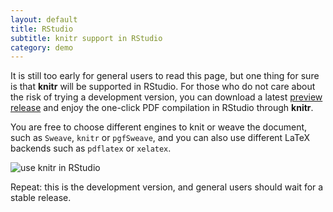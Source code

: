 ```yaml
---
layout: default
title: RStudio
subtitle: knitr support in RStudio
category: demo
---
```


It is still too early for general users to read this page, but one thing for sure is that **knitr** will be supported in RStudio. For those who do not care about the risk of trying a development version, you can download a latest [preview release](http://www.rstudio.org/download/preview) and enjoy the one-click PDF compilation in RStudio through **knitr**.

You are free to choose different engines to knit or weave the document, such as `Sweave`, `knitr` or `pgfSweave`, and you can also use different LaTeX backends such as `pdflatex` or `xelatex`.

![use knitr in RStudio](http://i.imgur.com/Z72Qc.png)

Repeat: this is the development version, and general users should wait for a stable release.
